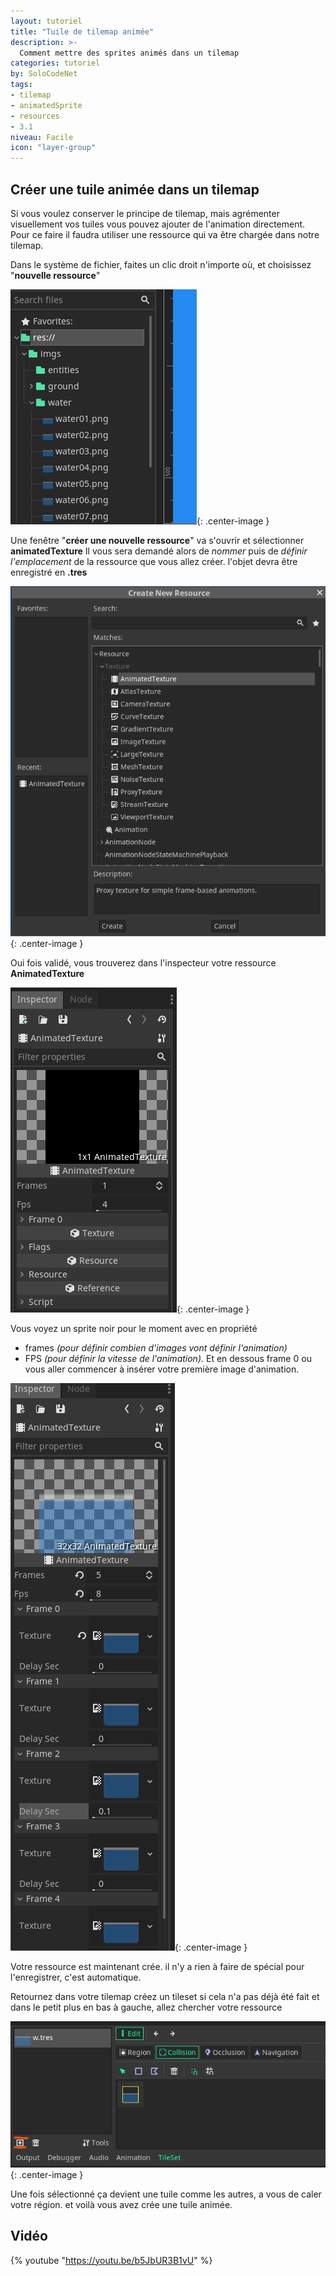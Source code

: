 ```yaml
---
layout: tutoriel
title: "Tuile de tilemap animée"
description: >-
  Comment mettre des sprites animés dans un tilemap
categories: tutoriel
by: SoloCodeNet
tags:
- tilemap
- animatedSprite
- resources
- 3.1
niveau: Facile
icon: "layer-group"
---
```


## Créer une tuile animée dans un tilemap
Si vous voulez conserver le principe de tilemap, mais agrémenter visuellement vos tuiles vous pouvez ajouter de l'animation directement. Pour ce faire il faudra utiliser une ressource qui va être chargée dans notre tilemap. 

Dans le système de fichier, faites un clic droit n'importe où, et choisissez "**nouvelle ressource**"

![creation de ressource](/assets/img/2019-1212-13-tutoriel-solocodenet-ressources.gif){: .center-image }

Une fenêtre "**créer une nouvelle ressource**" va s'ouvrir et sélectionner **animatedTexture**
Il vous sera demandé alors de *nommer* puis de *définir l'emplacement* de la ressource que vous allez créer. l'objet devra être enregistré en **.tres**

![AnimatedTexture](/assets/img/2019-1212-13-tutoriel-solocodenet-create_new.png){: .center-image }

Oui fois validé, vous trouverez dans l'inspecteur votre ressource **AnimatedTexture**

![AnimatedTexture_create](/assets/img/2019-1212-13-tutoriel-solocodenet-inspector.png){: .center-image }

Vous voyez un sprite noir pour le moment avec en propriété 
 - frames *(pour définir combien d'images vont définir l'animation)*
 - FPS *(pour définir la vitesse de l'animation).*
Et en dessous frame 0 ou vous aller commencer à insérer votre première image d'animation.

![AnimatedTexture_working](/assets/img/2019-1212-13-tutoriel-solocodenet-anim.gif){: .center-image }

Votre ressource est maintenant crée. il n'y a rien à faire de spécial pour l'enregistrer, c'est automatique.

Retournez dans votre tilemap créez un tileset si cela n'a pas déjà été fait et dans le petit plus en bas à gauche, allez chercher votre ressource 

![add_animatedTexture](/assets/img/2019-1212-13-tutoriel-solocodenet-plus.png){: .center-image }

Une fois sélectionné ça devient une tuile comme les autres, a vous de caler votre région. et voilà vous avez crée une tuile animée. 

## Vidéo
{% youtube "https://youtu.be/b5JbUR3B1vU" %}